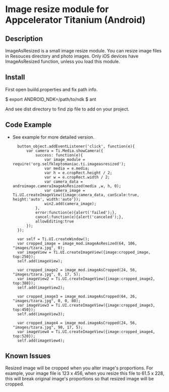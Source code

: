 Image resize module for Appcelerator Titanium (Android)
=========================================

Description
-------------------
ImageAsResized is a small image resize module. You can resize image files in Resouces directory and photo images.
Only iOS devices have ImageAsResized function, unless you load this module.


Install
-------------------

First open buiild.properties and fix path info.

  $ export ANDROID_NDK=/path/to/ndk
  $ ant

And see dist directory to find zip file to add on your project.

Code Example
-------------------
* See example for more detailed version.

		button_object.addEventListener('click', function(e){
			var camera = Ti.Media.showCamera({
				success: function(e){
					var image_module = require('org.selfkleptomaniac.ti.imageasresized');
					var media = e.media;
					var h = e.cropRect.height / 2;
					var w = e.cropRect.width / 2;
					var camera_data = androimage.cameraImageAsResized(media ,w, h, 0);
					var camera_image = Ti.UI.createImageView({image:camera_data, canScale:true, height:'auto', width:'auto'});
					win2.add(camera_image);
				},
				error:function(e){alert('failed');},
				cancel:function(e){alert('canceled');},
				allowEditing:true
			});
		});

		var self = Ti.UI.createWindow();
		var cropped_image = image_mod.imageAsResized(64, 106, "images/tzara.jpg", 0);
		var imageView = Ti.UI.createImageView({image:cropped_image, top:250});
		self.add(imageView);

		var cropped_image2 = image_mod.imageAsCropped(24, 56, "images/tzara.jpg", 0, 17, 5);
		var imageView2 = Ti.UI.createImageView({image:cropped_image2, top:380});
		self.add(imageView2);

		var cropped_image3 = image_mod.imageAsCropped(64, 26, "images/tzara.jpg", 0, 0, 80);
		var imageView3 = Ti.UI.createImageView({image:cropped_image3, top:450});
		self.add(imageView3);

		var cropped_image4 = image_mod.imageAsCropped(24, 56, "images/tzara.jpg", 90, 17, 5);
		var imageView4 = Ti.UI.createImageView({image:cropped_image4, top:520});
		self.add(imageView4);


Known Issues
-------------------
Resized image will be cropped when you alter image's proportions. For example, your image file is 123 x 456, when you resize this file to 61.5 x 228, this will break original image's proportions so that resized image will be cropped.
